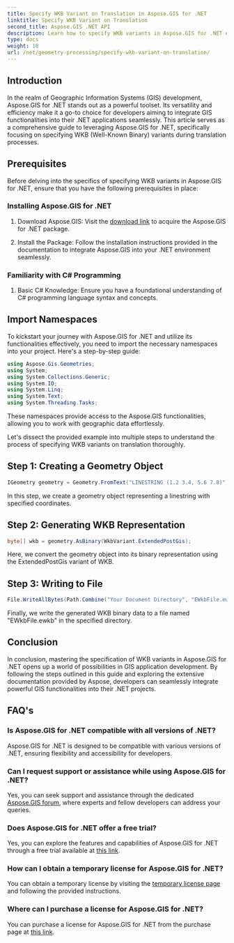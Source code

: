 ```yaml
---
title: Specify WKB Variant on Translation in Aspose.GIS for .NET
linktitle: Specify WKB Variant on Translation
second_title: Aspose.GIS .NET API
description: Learn how to specify WKB variants in Aspose.GIS for .NET effortlessly with this comprehensive guide. Boost your GIS development skills.
type: docs
weight: 18
url: /net/geometry-processing/specify-wkb-variant-on-translation/
---
```

## Introduction
In the realm of Geographic Information Systems (GIS) development, Aspose.GIS for .NET stands out as a powerful toolset. Its versatility and efficiency make it a go-to choice for developers aiming to integrate GIS functionalities into their .NET applications seamlessly. This article serves as a comprehensive guide to leveraging Aspose.GIS for .NET, specifically focusing on specifying WKB (Well-Known Binary) variants during translation processes.
## Prerequisites
Before delving into the specifics of specifying WKB variants in Aspose.GIS for .NET, ensure that you have the following prerequisites in place:
### Installing Aspose.GIS for .NET
1. Download Aspose.GIS: Visit the [download link](https://releases.aspose.com/gis/net/) to acquire the Aspose.GIS for .NET package.
   
2. Install the Package: Follow the installation instructions provided in the documentation to integrate Aspose.GIS into your .NET environment seamlessly.
### Familiarity with C# Programming
1. Basic C# Knowledge: Ensure you have a foundational understanding of C# programming language syntax and concepts.

## Import Namespaces
To kickstart your journey with Aspose.GIS for .NET and utilize its functionalities effectively, you need to import the necessary namespaces into your project. Here's a step-by-step guide:

```csharp
using Aspose.Gis.Geometries;
using System;
using System.Collections.Generic;
using System.IO;
using System.Linq;
using System.Text;
using System.Threading.Tasks;
```
These namespaces provide access to the Aspose.GIS functionalities, allowing you to work with geographic data effortlessly.

Let's dissect the provided example into multiple steps to understand the process of specifying WKB variants on translation thoroughly.
## Step 1: Creating a Geometry Object
```csharp
IGeometry geometry = Geometry.FromText("LINESTRING (1.2 3.4, 5.6 7.8)");
```
In this step, we create a geometry object representing a linestring with specified coordinates.
## Step 2: Generating WKB Representation
```csharp
byte[] wkb = geometry.AsBinary(WkbVariant.ExtendedPostGis);
```
Here, we convert the geometry object into its binary representation using the ExtendedPostGis variant of WKB.
## Step 3: Writing to File
```csharp
File.WriteAllBytes(Path.Combine("Your Document Directory", "EWkbFile.ewkb"), wkb);
```
Finally, we write the generated WKB binary data to a file named "EWkbFile.ewkb" in the specified directory.

## Conclusion
In conclusion, mastering the specification of WKB variants in Aspose.GIS for .NET opens up a world of possibilities in GIS application development. By following the steps outlined in this guide and exploring the extensive documentation provided by Aspose, developers can seamlessly integrate powerful GIS functionalities into their .NET projects.
## FAQ's
### Is Aspose.GIS for .NET compatible with all versions of .NET?
Aspose.GIS for .NET is designed to be compatible with various versions of .NET, ensuring flexibility and accessibility for developers.
### Can I request support or assistance while using Aspose.GIS for .NET?
Yes, you can seek support and assistance through the dedicated [Aspose.GIS forum](https://forum.aspose.com/c/gis/33), where experts and fellow developers can address your queries.
### Does Aspose.GIS for .NET offer a free trial?
Yes, you can explore the features and capabilities of Aspose.GIS for .NET through a free trial available at [this link](https://releases.aspose.com/).
### How can I obtain a temporary license for Aspose.GIS for .NET?
You can obtain a temporary license by visiting the [temporary license page](https://purchase.aspose.com/temporary-license/) and following the provided instructions.
### Where can I purchase a license for Aspose.GIS for .NET?
You can purchase a license for Aspose.GIS for .NET from the purchase page at [this link](https://purchase.aspose.com/buy).
